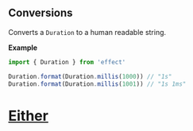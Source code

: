 ## Conversions

Converts a `Duration` to a human readable string.

**Example**

```ts twoslash
import { Duration } from 'effect'

Duration.format(Duration.millis(1000)) // "1s"
Duration.format(Duration.millis(1001)) // "1s 1ms"
```

# [Either](https://effect.website/docs/data-types/either/)
